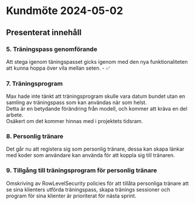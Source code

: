 # Kundmöte 2024-05-02

## Presenterat innehåll

### 5. Träningspass genomförande

Att stega igenom täningspasset gicks igenom med den nya funktionaliteten att kunna hoppa över vila mellan seten. - ✅

### 7. Träningsprogram

Max hade inte tänkt att träningsprogram skulle vara datum bundet utan en samling av träningspass som kan användas när som helst.  
Detta är en betydande förändring från modell, och kommer att kräva en del arbete.  
Osäkert om det kommer hinnas med i projektets tidsram.  

### 8. Personlig tränare

Det går nu att registera sig som personlig tränare, dessa kan skapa länkar med koder som användare kan använda för att koppla sig till tränaren.

### 9. Tillgång till träningsprogram för personlig tränare

Omskriving av RowLevelSecurity policies för att tillåta personliga tränare att se sina klienters utförda träningspass,
skapa tränings sessioner och program för sina klienter är prioriterat för nästa sprint.

